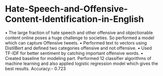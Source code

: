# Hate-Speech-and-Offensive-Content-Identification-in-English

• The large fraction of hate speech and other offensive and objectionable content online poses a huge challenge to societies. So performed a model which can capture Offensive tweets.
• Performed text to vectors using DistilBert and defined two categories offensive and not offensive.
• Used TF-IDF for better sentiment by catching important offensive words.
• Created baseline for modeling part. Performed 12 classifier algorithms of machine learning and also applied logistic regression model which gives the best results. Accuracy:- 0.723

